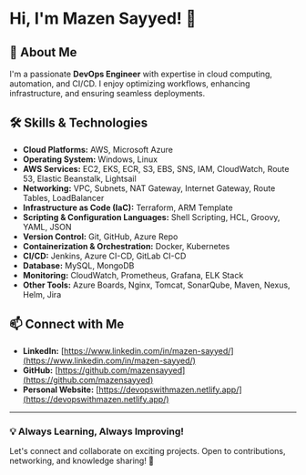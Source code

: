 # Hi, I'm Mazen Sayyed! 👋

## 🚀 About Me
I'm a passionate **DevOps Engineer** with expertise in cloud computing, automation, and CI/CD. I enjoy optimizing workflows, enhancing infrastructure, and ensuring seamless deployments.

## 🛠️ Skills & Technologies
- **Cloud Platforms:** AWS, Microsoft Azure
- **Operating System:** Windows, Linux
- **AWS Services:** EC2, EKS, ECR, S3, EBS, SNS, IAM, CloudWatch, Route 53, Elastic Beanstalk, Lightsail
- **Networking:** VPC, Subnets, NAT Gateway, Internet Gateway, Route Tables, LoadBalancer
- **Infrastructure as Code (IaC):** Terraform, ARM Template
- **Scripting & Configuration Languages:** Shell Scripting, HCL, Groovy, YAML, JSON
- **Version Control:** Git, GitHub, Azure Repo
- **Containerization & Orchestration:** Docker, Kubernetes
- **CI/CD:** Jenkins, Azure CI-CD, GitLab CI-CD
- **Database:** MySQL, MongoDB
- **Monitoring:** CloudWatch, Prometheus, Grafana, ELK Stack
- **Other Tools:** Azure Boards, Nginx, Tomcat, SonarQube, Maven, Nexus, Helm, Jira

## 📫 Connect with Me
- **LinkedIn:** [https://www.linkedin.com/in/mazen-sayyed/](https://www.linkedin.com/in/mazen-sayyed/)
- **GitHub:** [https://github.com/mazensayyed](https://github.com/mazensayyed)
- **Personal Website:** [https://devopswithmazen.netlify.app/](https://devopswithmazen.netlify.app/)

---
### 💡 Always Learning, Always Improving!
Let's connect and collaborate on exciting projects. Open to contributions, networking, and knowledge sharing! 🚀
